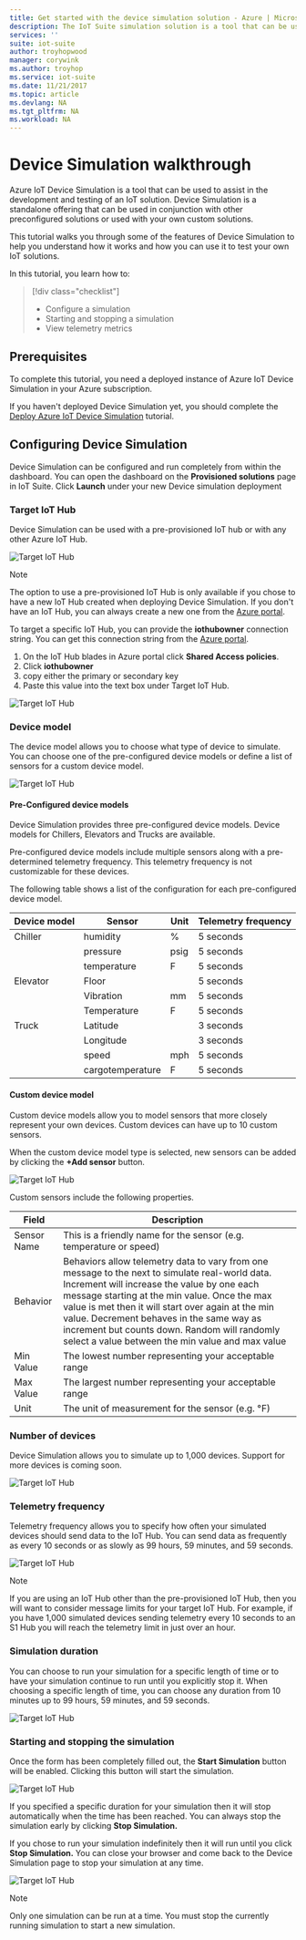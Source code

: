 ```yaml
---
title: Get started with the device simulation solution - Azure | Microsoft Docs 
description: The IoT Suite simulation solution is a tool that can be used to assist in the development and testing of an IoT solution. The simulation service is a standalone offering that can be used in conjunction with other preconfigured solutions or used with your own custom solutions.
services: ''
suite: iot-suite
author: troyhopwood
manager: corywink
ms.author: troyhop
ms.service: iot-suite
ms.date: 11/21/2017
ms.topic: article
ms.devlang: NA
ms.tgt_pltfrm: NA
ms.workload: NA
---
```


# Device Simulation walkthrough

Azure IoT Device Simulation is a tool that can be used to assist in the development and testing of an IoT solution. Device Simulation is a standalone offering that can be used in conjunction with other preconfigured solutions or used with your own custom solutions.

This tutorial walks you through some of the features of Device Simulation to help you understand how it works and how you can use it to test your own IoT solutions.

In this tutorial, you learn how to:

>[!div class="checklist"]
> * Configure a simulation
> * Starting and stopping a simulation
> * View telemetry metrics


## Prerequisites

To complete this tutorial, you need a deployed instance of Azure IoT Device Simulation in your Azure subscription.

If you haven't deployed Device Simulation yet, you should complete the [Deploy Azure IoT Device Simulation](./iot-suite-device-simulation-explore.md) tutorial.

## Configuring Device Simulation
Device Simulation can be configured and run completely from within the dashboard. You can open the dashboard on the **Provisioned solutions** page in IoT Suite. Click **Launch** under your new Device simulation deployment 

### Target IoT Hub
Device Simulation can be used with a pre-provisioned IoT hub or with any other Azure IoT Hub.

![Target IoT Hub](media/iot-suite-device-simulation-explore/targethub.png)

> [!NOTE]
> The option to use a pre-provisioned IoT Hub is only available if you chose to have a new IoT Hub created when deploying Device Simulation. If you don't have an IoT Hub, you can always create a new one from the [Azure portal](https://portal.azure.com).

To target a specific IoT Hub, you can provide the **iothubowner** connection string. You can get this connection string from the [Azure portal](https://portal.azure.com).

1. On the IoT Hub blades in Azure portal click **Shared Access policies**.
1. Click **iothubowner**
1. copy either the primary or secondary key
1. Paste this value into the text box under Target IoT Hub.

![Target IoT Hub](media/iot-suite-device-simulation-explore/connectionstring.png)

### Device model
The device model allows you to choose what type of device to simulate. You can choose one of the pre-configured device models or define a list of sensors for a custom device model.

![Target IoT Hub](media/iot-suite-device-simulation-explore/devicemodel.png)

#### Pre-Configured device models
Device Simulation provides three pre-configured device models. Device models for Chillers, Elevators and Trucks are available.

Pre-configured device models include multiple sensors along with a pre-determined telemetry frequency. This telemetry frequency is not customizable for these devices.

The following table shows a list of the configuration for each pre-configured device model.

| Device model | Sensor | Unit | Telemetry frequency
| -------------| ------ | -----| --------------------|
| Chiller | humidity | % | 5 seconds |
| | pressure | psig | 5 seconds |
| | temperature | F | 5 seconds |
| Elevator | Floor | | 5 seconds |
| | Vibration | mm | 5 seconds |
| | Temperature | F | 5 seconds |
| Truck | Latitude | | 3 seconds |
| | Longitude | | 3 seconds |
| | speed | mph | 5 seconds |
| | cargotemperature | F | 5 seconds |

#### Custom device model
Custom device models allow you to model sensors that more closely represent your own devices. Custom devices can have up to 10 custom sensors.

When the custom device model type is selected, new sensors can be added by clicking the **+Add sensor** button.

![Target IoT Hub](media/iot-suite-device-simulation-explore/customsensors.png)

Custom sensors include the following properties.

| Field | Description |
| ----- | ----------- |
| Sensor Name | This is a friendly name for the sensor (e.g. temperature or speed) |
| Behavior | Behaviors allow telemetry data to vary from one message to the next to simulate real-world data. Increment will increase the value by one each message starting at the min value. Once the max value is met then it will start over again at the min value. Decrement behaves in the same way as increment but counts down. Random will randomly select a value between the min value and max value  |
| Min Value | The lowest number representing your acceptable range |
| Max Value | The largest number representing your acceptable range |
| Unit | The unit of measurement for the sensor (e.g. °F) |

### Number of devices
Device Simulation allows you to simulate up to 1,000 devices. Support for more devices is coming soon.

![Target IoT Hub](media/iot-suite-device-simulation-explore/numberofdevices.png)

### Telemetry frequency
Telemetry frequency allows you to specify how often your simulated devices should send data to the IoT Hub. You can send data as frequently as every 10 seconds or as slowly as 99 hours, 59 minutes, and 59 seconds.

![Target IoT Hub](media/iot-suite-device-simulation-explore/frequency.png)

> [!NOTE]
> If you are using an IoT Hub other than the pre-provisioned IoT Hub, then you will want to consider message limits for your target IoT Hub. For example, if you have 1,000 simulated devices sending telemetry every 10 seconds to an S1 Hub you will reach the telemetry limit in just over an hour.

### Simulation duration
You can choose to run your simulation for a specific length of time or to have your simulation continue to run until you explicitly stop it. When choosing a specific length of time, you can choose any duration from 10 minutes up to 99 hours, 59 minutes, and 59 seconds.

![Target IoT Hub](media/iot-suite-device-simulation-explore/duration.png)

### Starting and stopping the simulation
Once the form has been completely filled out, the **Start Simulation** button will be enabled. Clicking this button will start the simulation.

![Target IoT Hub](media/iot-suite-device-simulation-explore/start.png)

If you specified a specific duration for your simulation then it will stop automatically when the time has been reached. You can always stop the simulation early by clicking **Stop Simulation.**

If you chose to run your simulation indefinitely then it will run until you click **Stop Simulation.** You can close your browser and come back to the Device Simulation page to stop your simulation at any time.

![Target IoT Hub](media/iot-suite-device-simulation-explore/stop.png)

> [!NOTE]
> Only one simulation can be run at a time. You must stop the currently running simulation to start a new simulation.